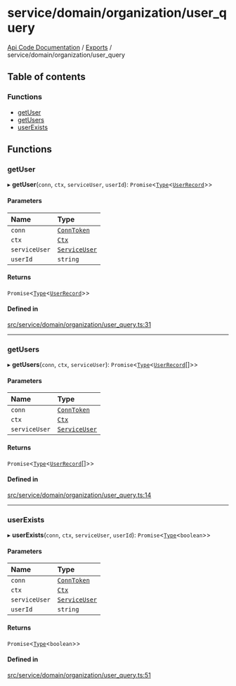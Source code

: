 # service/domain/organization/user\_query
 
[Api Code Documentation](../README.md) / [Exports](../modules.md) / service/domain/organization/user\_query

## Table of contents

### Functions

- [getUser](service_domain_organization_user_query.md#getuser)
- [getUsers](service_domain_organization_user_query.md#getusers)
- [userExists](service_domain_organization_user_query.md#userexists)

## Functions

### getUser

▸ **getUser**(`conn`, `ctx`, `serviceUser`, `userId`): `Promise`\<[`Type`](result.md#type)\<[`UserRecord`](../interfaces/service_domain_organization_user_record.UserRecord.md)\>\>

#### Parameters

| Name | Type |
| :------ | :------ |
| `conn` | [`ConnToken`](service_conn.md#conntoken) |
| `ctx` | [`Ctx`](../interfaces/lib_ctx.Ctx.md) |
| `serviceUser` | [`ServiceUser`](../interfaces/service_domain_organization_service_user.ServiceUser.md) |
| `userId` | `string` |

#### Returns

`Promise`\<[`Type`](result.md#type)\<[`UserRecord`](../interfaces/service_domain_organization_user_record.UserRecord.md)\>\>

#### Defined in

[src/service/domain/organization/user_query.ts:31](https://github.com/openkfw/TruBudget/blob/086d599/api/src/service/domain/organization/user_query.ts#L31)

___

### getUsers

▸ **getUsers**(`conn`, `ctx`, `serviceUser`): `Promise`\<[`Type`](result.md#type)\<[`UserRecord`](../interfaces/service_domain_organization_user_record.UserRecord.md)[]\>\>

#### Parameters

| Name | Type |
| :------ | :------ |
| `conn` | [`ConnToken`](service_conn.md#conntoken) |
| `ctx` | [`Ctx`](../interfaces/lib_ctx.Ctx.md) |
| `serviceUser` | [`ServiceUser`](../interfaces/service_domain_organization_service_user.ServiceUser.md) |

#### Returns

`Promise`\<[`Type`](result.md#type)\<[`UserRecord`](../interfaces/service_domain_organization_user_record.UserRecord.md)[]\>\>

#### Defined in

[src/service/domain/organization/user_query.ts:14](https://github.com/openkfw/TruBudget/blob/086d599/api/src/service/domain/organization/user_query.ts#L14)

___

### userExists

▸ **userExists**(`conn`, `ctx`, `serviceUser`, `userId`): `Promise`\<[`Type`](result.md#type)\<`boolean`\>\>

#### Parameters

| Name | Type |
| :------ | :------ |
| `conn` | [`ConnToken`](service_conn.md#conntoken) |
| `ctx` | [`Ctx`](../interfaces/lib_ctx.Ctx.md) |
| `serviceUser` | [`ServiceUser`](../interfaces/service_domain_organization_service_user.ServiceUser.md) |
| `userId` | `string` |

#### Returns

`Promise`\<[`Type`](result.md#type)\<`boolean`\>\>

#### Defined in

[src/service/domain/organization/user_query.ts:51](https://github.com/openkfw/TruBudget/blob/086d599/api/src/service/domain/organization/user_query.ts#L51)
